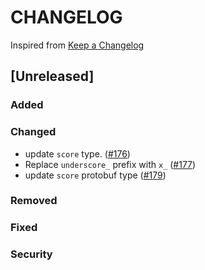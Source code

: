 # CHANGELOG

Inspired from [Keep a Changelog](https://keepachangelog.com/en/1.0.0/)

## [Unreleased]
### Added

### Changed
- update `score` type. ([#176](https://github.com/opensearch-project/opensearch-protobufs/pull/176))
- Replace `underscore_` prefix with `x_` ([#177](https://github.com/opensearch-project/opensearch-protobufs/pull/177))
- update `score` protobuf type ([#179](https://github.com/opensearch-project/opensearch-protobufs/pull/179))
### Removed

### Fixed

### Security
